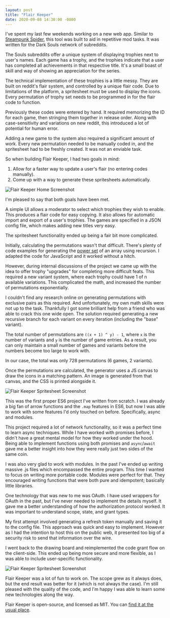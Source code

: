 ```yaml
---
layout: post
title: "Flair Keeper"
date: 2020-09-08 14:30:00 -0800
---
```

I've spent my last few weekends working on a new web app.  Similar to [Steampunk Spider](https://wescook.ca/projects/steampunk-spider/), this tool was built to aid in repetitive mod tasks.  It was written for the Dark Souls network of subreddits.

The Souls subreddits offer a unique system of displaying trophies next to user's names.  Each game has a trophy, and the trophies indicate that a user has completed all achievements in that respective title.  It's a small boast of skill and way of showing an appreciation for the series.

The technical implementation of these trophies is a little messy.  They are built on reddit's flair system, and controlled by a unique flair code.  Due to limitations of the platform, a spritesheet must be used to display the icons.  Every permutation of trophy set needs to be programmed in for the flair code to function.

Previously these codes were entered by hand.  It required memorizing the ID for each game, then stringing them together in release order.  Along with case-sensitivity and variations on new reddit, this introduced a lot of potential for human error.

Adding a new game to the system also required a significant amount of work.  Every new permutation needed to be manually coded in, and the spritesheet had to be freshly created.  It was not an enviable task.

So when building Flair Keeper, I had two goals in mind:

1. Allow for a faster way to update a user's flair (no entering codes manually).
2. Come up with a way to generate these spritesheets automatically.

![Flair Keeper Home Screenshot](/img/flair-keeper-home.png)

I'm pleased to say that both goals have been met.

A simple UI allows a moderator to select which trophies they wish to enable.  This produces a flair code for easy copying.  It also allows for automatic import and export of a user's trophies.  The games are specified in a JSON config file, which makes adding new titles very easy.

The spritesheet functionality ended up being a fair bit more complicated.

Initially, calculating the permutations wasn't that difficult.  There's plenty of code examples for generating the [power set](https://en.wikipedia.org/wiki/Power_set) of an array using recursion.  I adapted the code for JavaScript and it worked without a hitch.

However, during internal discussions of the project we came up with the idea to offer trophy "upgrades" for completing more difficult feats.  This required a new variant system, where each trophy could have 1 of n available variations.  This complicated the math, and increased the number of permutations exponentially.

I couldn't find any research online on generating permutations with exclusive pairs as this required.  And unfortunately, my own math skills were not up to the task.  Thankfully I got some brilliant help from a friend who was able to crack this one wide open.  The solution required generating a new recursive branch for each variant on every iteration (including the "base" variant).

The total number of permutations are `((x + 1) ^ y) - 1`, where `x` is the number of variants and `y` is the number of game entries.  As a result, you can only maintain a small number of games and variants before the numbers become too large to work with.

In our case, the total was only 728 permutations (6 games, 2 variants).

Once the permutations are calculated, the generator uses a JS canvas to draw the icons in a matching pattern.  An image is generated from that canvas, and the CSS is printed alongside it.

![Flair Keeper Spritesheet Screenshot](/img/flair-keeper-spritesheet.png)

This was the first proper ES6 project I've written from scratch.  I was already a big fan of arrow functions and the `.map` features in ES6, but now I was able to work with some features I'd only touched on before.  Specifically, async and modules.

This project required a lot of network functionality, so it was a perfect time to learn async techniques.  While I have worked with promises before, I didn't have a great mental model for how they worked under the hood.  Being able to implement functions using both promises and `async`/`await` gave me a better insight into how they were really just two sides of the same coin.

I was also very glad to work with modules.  In the past I've ended up writing massive .js files which encompassed the entire program.  This time I wanted to focus on writing more portable code.  Modules were perfect for that.  They encouraged writing functions that were both pure and idempotent; basically little libraries.

One technology that was new to me was OAuth.  I have used wrappers for OAuth in the past, but I've never needed to implement the details myself.  It gave me a better understanding of how the authorization protocol worked.  It was important to understand scope, state, and grant types.

My first attempt involved generating a refresh token manually and saving it to the config file.  This approach was quick and easy to implement.  However as I had the intention to host this on the public web, it presented too big of a security risk to send that information over the wire.

I went back to the drawing board and reimplemented the code grant flow on the client-side.  This ended up being more secure and more flexible, as I was able to include user-specific functionality.

![Flair Keeper Spritesheet Screenshot](/img/flair-keeper-settings.png)

Flair Keeper was a lot of fun to work on.  The scope grew as it always does, but the end result was better for it (which is not always the case).  I'm still pleased with the quality of the code, and I'm happy I was able to learn some new technologies along the way.

Flair Keeper is open-source, and licensed as MIT.  You can [find it at the usual place](https://github.com/WesCook/FlairKeeper).
